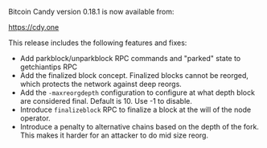 Bitcoin Candy version 0.18.1 is now available from:

  <https://cdy.one>

This release includes the following features and fixes:
 - Add parkblock/unparkblock RPC commands and "parked" state to getchiantips RPC
 - Add the finalized block concept. Finalized blocks cannot be reorged, which protects the network against deep reorgs.
 - Add the `-maxreorgdepth` configuration to configure at what depth block are considered final. Default is 10. Use -1 to disable.
 - Introduce `finalizeblock` RPC to finalize a block at the will of the node operator.
 - Introduce a penalty to alternative chains based on the depth of the fork. This makes it harder for an attacker to do mid size reorg.
